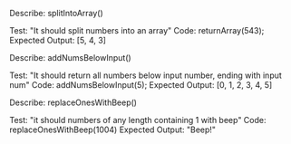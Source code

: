 Describe: splitIntoArray()

Test: "It should split numbers into an array"
Code: returnArray(543);
Expected Output: [5, 4, 3]

Describe: addNumsBelowInput()

Test: "It should return all numbers below input number, ending with input num"
Code: addNumsBelowInput(5);
Expected Output: [0, 1, 2, 3, 4, 5]


Describe: replaceOnesWithBeep()

Test: "it should numbers of any length containing 1 with beep"
Code: replaceOnesWithBeep(1004)
Expected Output: "Beep!"





